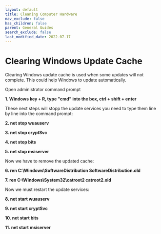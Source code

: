 ```yaml
---
layout: default
title: Cleaning Computer Hardware
nav_exclude: false
has_children: false
parent: General Guides
search_exclude: false
last_modified_date: 2022-07-17
---
```



# Clearing Windows Update Cache

Clearing Windows update cache is used when some updates will not complete. This could help Windows to update automatically. 

Open administrator command prompt

   **1. Windows key + R, type "cmd" into the box, ctrl + shift + enter**

These next steps will stopp the update services you need to type them line by line into the command prompt:

   **2. net stop wuauserv**

   **3. net stop cryptSvc**

   **4. net stop bits**

   **5. net stop msiserver**

Now we have to remove the updated cache:

   **6. ren C:\Windows\SoftwareDistribution SoftwareDistribution.old**

   **7. ren C:\Windows\System32\catroot2 catroot2.old**

Now we must restart the update services:
   
   **8. net start wuauserv**

   **9. net start cryptSvc**

   **10. net start bits**

   **11. net start msiserver**
